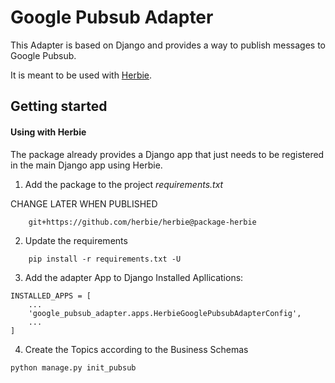# Google Pubsub Adapter

This Adapter is based on Django and provides a way to publish messages to Google Pubsub.

It is meant to be used with [Herbie](https://github.com/herbie/herbie).

## Getting started

#### Using with Herbie

The package already provides a Django app that just needs to be registered in the main Django app using Herbie.

1. Add the package to the project _requirements.txt_

CHANGE LATER WHEN PUBLISHED
```
    git+https://github.com/herbie/herbie@package-herbie
```

2. Update the requirements
```
    pip install -r requirements.txt -U
```

3. Add the adapter App to Django Installed Apllications:

```
INSTALLED_APPS = [
    ...
    'google_pubsub_adapter.apps.HerbieGooglePubsubAdapterConfig',
    ...
]
```

4. Create the Topics according to the Business Schemas

```
python manage.py init_pubsub
```
